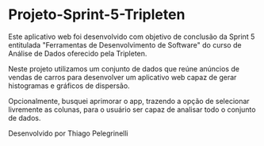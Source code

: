# Projeto-Sprint-5-Tripleten

Este aplicativo web foi desenvolvido com objetivo de conclusão da Sprint 5 entitulada "Ferramentas de Desenvolvimento de Software" do curso de Análise de Dados oferecido pela Tripleten.

Neste projeto utilizamos um conjunto de dados que reúne anúncios de vendas de carros para desenvolver um aplicativo web capaz de gerar histogramas e gráficos de dispersão.

Opcionalmente, busquei aprimorar o app, trazendo a opção de selecionar livremente as colunas, para o usuário ser capaz de analisar todo o conjunto de dados.



Desenvolvido por Thiago Pelegrinelli